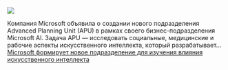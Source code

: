 <!--2025-02-01 11:04:09-->
<div class="yb">
  <div class="rss smaller1 habr"><img src="https://habrastorage.org/getpro/habr/upload_files/285/a84/3eb/285a843ebce00f5effad387f1ae75c2a.png" /><p>Компания Microsoft объявила о создании нового подразделения Advanced Planning Unit (APU) в рамках своего бизнес-подразделения Microsoft AI. Задача APU — исследовать социальные, медицинские и рабочие аспекты искусственного интеллекта, который разрабатывает... <br><a class="light" href="https://habr.com/ru/companies/bothub/news/878572/?utm_source=habrahabr&utm_medium=rss&utm_campaign=878572">Microsoft формирует новое подразделение для изучения влияния искусственного интеллекта</a></div>
</div>
